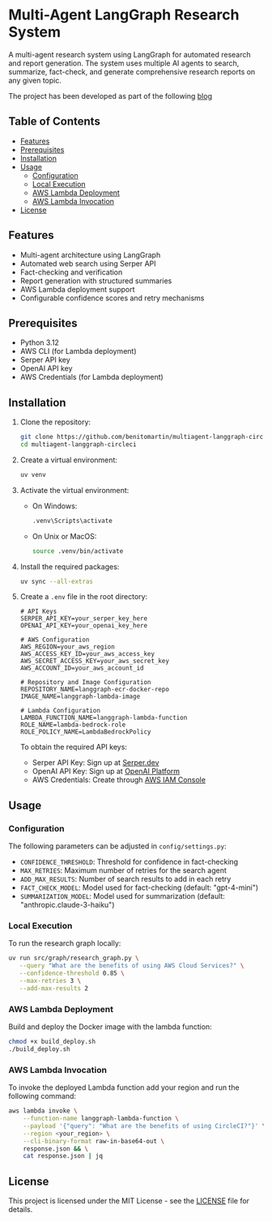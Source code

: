 # Multi-Agent LangGraph Research System

A multi-agent research system using LangGraph for automated research and report generation. The system uses multiple AI agents to search, summarize, fact-check, and generate comprehensive research reports on any given topic.

The project has been developed as part of the following [blog](XXX)

## Table of Contents

- [Features](#features)
- [Prerequisites](#prerequisites)
- [Installation](#installation)
- [Usage](#usage)
  - [Configuration](#configuration)
  - [Local Execution](#local-execution)
  - [AWS Lambda Deployment](#aws-lambda-deployment)
  - [AWS Lambda Invocation](#aws-lambda-invocation)
- [License](#license)

## Features

- Multi-agent architecture using LangGraph
- Automated web search using Serper API
- Fact-checking and verification
- Report generation with structured summaries
- AWS Lambda deployment support
- Configurable confidence scores and retry mechanisms

## Prerequisites

- Python 3.12
- AWS CLI (for Lambda deployment)
- Serper API key
- OpenAI API key
- AWS Credentials (for Lambda deployment)

## Installation

1. Clone the repository:

   ```bash
   git clone https://github.com/benitomartin/multiagent-langgraph-circleci.git
   cd multiagent-langgraph-circleci
   ```

2. Create a virtual environment:

   ```bash
   uv venv
   ```

3. Activate the virtual environment:
   - On Windows:

     ```bash
     .venv\Scripts\activate
     ```

   - On Unix or MacOS:

     ```bash
     source .venv/bin/activate
     ```

4. Install the required packages:

   ```bash
   uv sync --all-extras
   ```

5. Create a `.env` file in the root directory:

   ```plaintext
   # API Keys
   SERPER_API_KEY=your_serper_key_here                
   OPENAI_API_KEY=your_openai_key_here                

   # AWS Configuration
   AWS_REGION=your_aws_region                          
   AWS_ACCESS_KEY_ID=your_aws_access_key              
   AWS_SECRET_ACCESS_KEY=your_aws_secret_key          
   AWS_ACCOUNT_ID=your_aws_account_id                 
   
   # Repository and Image Configuration
   REPOSITORY_NAME=langgraph-ecr-docker-repo          
   IMAGE_NAME=langgraph-lambda-image                  
   
   # Lambda Configuration
   LAMBDA_FUNCTION_NAME=langgraph-lambda-function     
   ROLE_NAME=lambda-bedrock-role                      
   ROLE_POLICY_NAME=LambdaBedrockPolicy              
   ```

   To obtain the required API keys:
   - Serper API Key: Sign up at [Serper.dev](https://serper.dev)
   - OpenAI API Key: Sign up at [OpenAI Platform](https://platform.openai.com)
   - AWS Credentials: Create through [AWS IAM Console](https://console.aws.amazon.com/iam)

## Usage

### Configuration

The following parameters can be adjusted in `config/settings.py`:

- `CONFIDENCE_THRESHOLD`: Threshold for confidence in fact-checking
- `MAX_RETRIES`: Maximum number of retries for the search agent
- `ADD_MAX_RESULTS`: Number of search results to add in each retry
- `FACT_CHECK_MODEL`: Model used for fact-checking (default: "gpt-4-mini")
- `SUMMARIZATION_MODEL`: Model used for summarization (default: "anthropic.claude-3-haiku")

### Local Execution

To run the research graph locally:

```bash
uv run src/graph/research_graph.py \
   --query "What are the benefits of using AWS Cloud Services?" \
   --confidence-threshold 0.85 \
   --max-retries 3 \
   --add-max-results 2
```

### AWS Lambda Deployment

Build and deploy the Docker image with the lambda function:

```bash
chmod +x build_deploy.sh
./build_deploy.sh
```

### AWS Lambda Invocation

To invoke the deployed Lambda function add your region and run the following command:

```bash
aws lambda invoke \
    --function-name langgraph-lambda-function \
    --payload '{"query": "What are the benefits of using CircleCI?"}' \
    --region <your_region> \
    --cli-binary-format raw-in-base64-out \
    response.json && \
    cat response.json | jq
```

## License

This project is licensed under the MIT License - see the [LICENSE](LICENSE) file for details.
